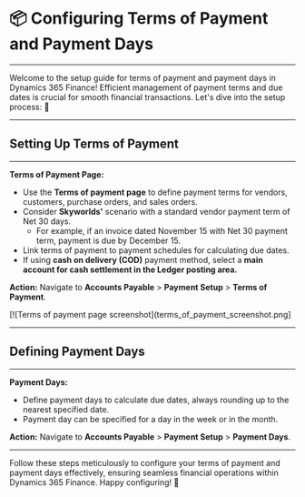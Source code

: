 # 📦 Configuring Terms of Payment and Payment Days
---

<div class="customized-intro-container" id="introduction">
    <p> Welcome to the setup guide for terms of payment and payment days in Dynamics 365 Finance! Efficient management of payment terms and due dates is crucial for smooth financial transactions. Let's dive into the setup process: 🤗 </p>
</div>

---

## Setting Up Terms of Payment
---

**Terms of Payment Page:**
- Use the **Terms of payment page** to define payment terms for vendors, customers, purchase orders, and sales orders.
- Consider **Skyworlds'** scenario with a standard vendor payment term of Net 30 days.
  - For example, if an invoice dated November 15 with Net 30 payment term, payment is due by December 15.
- Link terms of payment to payment schedules for calculating due dates.
- If using **cash on delivery (COD)** payment method, select a **main account for cash settlement in the Ledger posting area.**

**Action:** Navigate to **Accounts Payable** > **Payment Setup** > **Terms of Payment**.

[![Terms of payment page screenshot](terms_of_payment_screenshot.png]

---

## Defining Payment Days
---

**Payment Days:**
- Define payment days to calculate due dates, always rounding up to the nearest specified date.
- Payment day can be specified for a day in the week or in the month.

**Action:** Navigate to **Accounts Payable** > **Payment Setup** > **Payment Days**.

---

Follow these steps meticulously to configure your terms of payment and payment days effectively, ensuring seamless financial operations within Dynamics 365 Finance. Happy configuring! 🚀

